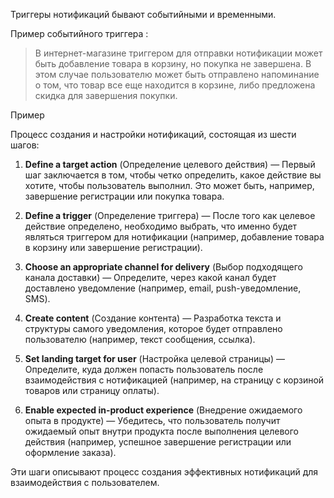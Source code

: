 Триггеры нотификаций бывают событийными и временными. 

Пример событийного триггера : 
>В интернет-магазине триггером для отправки нотификации может быть добавление товара в корзину, но покупка не завершена. В этом случае пользователю может быть отправлено напоминание о том, что товар все еще находится в корзине, либо предложена скидка для завершения покупки.

Пример 

Процесс создания и настройки нотификаций, состоящая из шести шагов:

1. **Define a target action** (Определение целевого действия) — Первый шаг заключается в том, чтобы четко определить, какое действие вы хотите, чтобы пользователь выполнил. Это может быть, например, завершение регистрации или покупка товара.
   
2. **Define a trigger** (Определение триггера) — После того как целевое действие определено, необходимо выбрать, что именно будет являться триггером для нотификации (например, добавление товара в корзину или завершение регистрации).

3. **Choose an appropriate channel for delivery** (Выбор подходящего канала доставки) — Определите, через какой канал будет доставлено уведомление (например, email, push-уведомление, SMS).

4. **Create content** (Создание контента) — Разработка текста и структуры самого уведомления, которое будет отправлено пользователю (например, текст сообщения, ссылка).

5. **Set landing target for user** (Настройка целевой страницы) — Определите, куда должен попасть пользователь после взаимодействия с нотификацией (например, на страницу с корзиной товаров или страницу оплаты).

6. **Enable expected in-product experience** (Внедрение ожидаемого опыта в продукте) — Убедитесь, что пользователь получит ожидаемый опыт внутри продукта после выполнения целевого действия (например, успешное завершение регистрации или оформление заказа).

Эти шаги описывают процесс создания эффективных нотификаций для взаимодействия с пользователем.